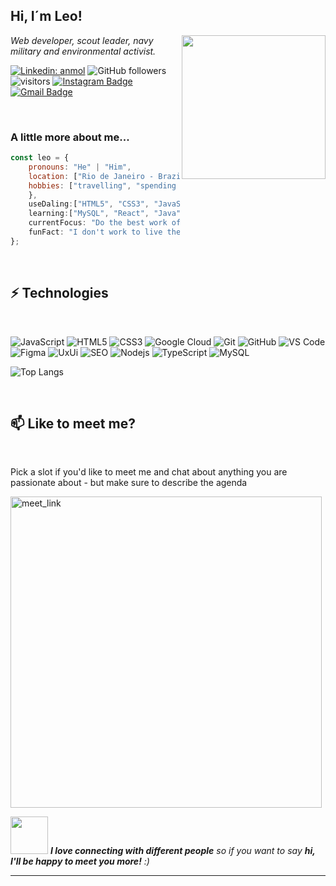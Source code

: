 <h2> Hi, I´m Leo!</h2>
<img align='right' src="https://media.giphy.com/media/M9gbBd9nbDrOTu1Mqx/giphy.gif" width="230">
<p><em>Web developer, scout leader, navy military and environmental activist.</em></p>


[![Linkedin: anmol](https://img.shields.io/badge/-LeonardoAvila-blue?style=flat-square&logo=Linkedin&logoColor=white&link=https://www.linkedin.com/in/leonardo-avila138/-p-singh/)](https://www.linkedin.com/in/leonardo-avila138/)
![GitHub followers](https://img.shields.io/github/followers/1leonardoavila?label=Follow&style=social)
![visitors](https://visitor-badge.glitch.me/badge?page_id=1leonardoavila&left_color=green&right_color=red)
[![Instagram Badge](https://img.shields.io/badge/-lleonardoavila-purple?style=flat-square&logo=instagram&logoColor=white&link=https://instagram.com/lleonardoavila/)](https://instagram.com/lleonardoavila)
[![Gmail Badge](https://img.shields.io/badge/-leonardoavila138@gmail.com-c14438?style=flat-square&logo=Gmail&logoColor=white&link=mailto:leonardoavila138@gmail.com)](mailto:leonardoavila138@gmail.com)


<!--about me-->
<br>

###  A little more about me...  

```javascript
const leo = {
    pronouns: "He" | "Him",
    location: ["Rio de Janeiro - Brazil"],
    hobbies: ["travelling", "spending time with family and friends", "meeting new people and cultures"],
    },
    useDaling:["HTML5", "CSS3", "JavaScript","Git","VScode"],
    learning:["MySQL", "React", "Java", "NodeJS", "Phyton", "C++", "Bootstrap"],
    currentFocus: "Do the best work of my life", 
    funFact: "I don't work to live the future, I live the present while I work"
};
```
<!--skills-->
<br>

## ⚡ Technologies
<br>

![JavaScript](https://img.shields.io/badge/-JavaScript-black?style=flat-square&logo=javascript)
![HTML5](https://img.shields.io/badge/-HTML5-E34F26?style=flat-square&logo=html5&logoColor=white)
![CSS3](https://img.shields.io/badge/-CSS3-1572B6?style=flat-square&logo=css3)
![Google Cloud](https://img.shields.io/badge/Google%20Cloud-yellow?style=flat-square&logo=google-cloud)
![Git](https://img.shields.io/badge/-Git-black?style=flat-square&logo=git)
![GitHub](https://img.shields.io/badge/-GitHub-181717?style=flat-square&logo=github)
![VS Code](https://img.shields.io/badge/-VS%20Code-007ACC?style=plastic&logo=visual-studio-code)
![Figma](https://img.shields.io/badge/-Figma-blasck?style=plastic&logo=Figma)
![UxUi](https://img.shields.io/badge/-UX/UI-E10098?style=plastic&logo=)
![SEO](https://img.shields.io/badge/-SEO-E34F26?style=plastic&logo=)
![Nodejs](https://img.shields.io/badge/-Nodejs-black?style=flat-square&logo=Node.js)
![TypeScript](https://img.shields.io/badge/-TypeScript-007ACC?style=flat-square&logo=typescript)
![MySQL](https://img.shields.io/badge/-MySQL-pink?style=flat-square&logo=mysql)


![Top Langs](https://github-readme-stats.vercel.app/api/top-langs/?username=1leonardoavila&hide=TeX&layout=compact)

<br>

<!--meetings-->

## 📫 Like to meet me?
<br>

Pick a slot if you'd like to meet me and chat about anything you are passionate about - but make sure to describe the agenda

<a href="https://calendly.com/anmol098/30min" target="_blank"><img width="498" alt="meet_link" src="https://user-images.githubusercontent.com/15426564/144297439-f530f383-e73e-41e0-9914-a9b7d3f432e5.png"></a>

<!--footer-->
<img src="https://media.giphy.com/media/LnQjpWaON8nhr21vNW/giphy.gif" width="60"> <em><b>I love connecting with different people</b> so if you want to say <b>hi, I'll be happy to meet you more!</b> :)</em>

--------------------------------------------------



